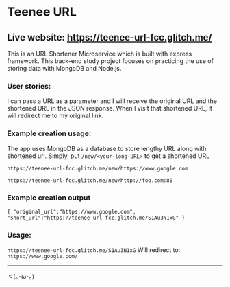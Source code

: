 Teenee URL
=========================

## Live website: https://teenee-url-fcc.glitch.me/

This is an URL Shortener Microservice which is built with express framework. This back-end study project focuses on practicing the use of storing data with MongoDB and Node.js. 


### User stories:
I can pass a URL as a parameter and I will receive the original URL and the shortened URL in the JSON response.
When I visit that shortened URL, it will redirect me to my original link.


### Example creation usage:

The app uses MongoDB as a database to store lengthy URL along with
shortened url. Simply, put `/new/<your-long-URL>` to get a shortened URL

```
https://teenee-url-fcc.glitch.me/new/https://www.google.com

https://teenee-url-fcc.glitch.me/new/http://foo.com:80
```

### Example creation output
```
{ "original_url":"https://www.google.com", "short_url":"https://teenee-url-fcc.glitch.me/S1Au3N1xG" }
```

### Usage:
`
https://teenee-url-fcc.glitch.me/S1Au3N1xG
`
Will redirect to:
`
https://www.google.com/
`

-------------------
ヾ(｡･ω･｡)
